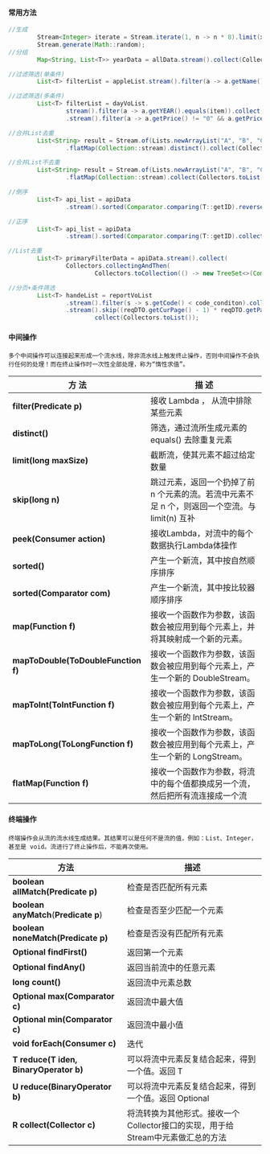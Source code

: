 #### 常用方法
```java
//生成
        Stream<Integer> iterate = Stream.iterate(1, n -> n * 8).limit(xxx);
        Stream.generate(Math::random);
//分组
        Map<String, List<T>> yearData = allData.stream().collect(Collectors.groupingBy(T::getYear));

//过滤筛选(单条件)
        List<T> filterList = appleList.stream().filter(a -> a.getName().equals("YC")).collect(Collectors.toList());

//过滤筛选(多条件)
        List<T> filterList = dayVoList.
                stream().filter(a -> a.getYEAR().equals(item)).collect(Collectors.toList())
                .stream().filter(a -> a.getPrice() != "0" && a.getPrice() != "0.0").collect(Collectors.toList());

//合并List去重
        List<String> result = Stream.of(Lists.newArrayList("A", "B", "C"), Lists.newArrayList("A", "B"))
                .flatMap(Collection::stream).distinct().collect(Collectors.toList());

//合并List不去重
        List<String> result = Stream.of(Lists.newArrayList("A", "B", "C"), Lists.newArrayList("A", "B"))
                .flatMap(Collection::stream).collect(Collectors.toList());

//倒序
        List<T> api_list = apiData
                .stream().sorted(Comparator.comparing(T::getID).reversed()).collect(Collectors.toList());

//正序
        List<T> api_list = apiData
                .stream().sorted(Comparator.comparing(T::getID).collect(Collectors.toList());

//List去重
        List<T> primaryFilterData = apiData.stream().collect(
                Collectors.collectingAndThen(
                        Collectors.toCollection(() -> new TreeSet<>(Comparator.comparing(T::getName))), ArrayList::new));

//分页+条件筛选
        List<T> handeList = reportVoList
                .stream().filter(s -> s.getCode() < code_conditon).collect(Collectors.toList())
                .stream().skip((reqDTO.getCurPage() - 1) * reqDTO.getPageSize()).limit(reqDTO.getPageSize()).
                        collect(Collectors.toList());

```

#### 中间操作
    多个中间操作可以连接起来形成一个流水线，除非流水线上触发终止操作，否则中间操作不会执行任何的处理！而在终止操作时一次性全部处理，称为“惰性求值”。
| **方  法**                          | **描  述**                                                   |
| ----------------------------------- | ------------------------------------------------------------ |
| **filter(Predicate p)**             | 接收 Lambda ， 从流中排除某些元素                            |
| **distinct()**                      | 筛选，通过流所生成元素的equals() 去除重复元素                |
| **limit(long maxSize)**             | 截断流，使其元素不超过给定数量                               |
| **skip(long n)**                    | 跳过元素，返回一个扔掉了前 n 个元素的流。若流中元素不足 n 个，则返回一个空流。与 limit(n) 互补 |
| **peek(Consumer** **action)**       | 接收Lambda，对流中的每个数据执行Lambda体操作                 |
| **sorted()**                        | 产生一个新流，其中按自然顺序排序                             |
| **sorted(Comparator com)**          | 产生一个新流，其中按比较器顺序排序                           |
| **map(Function f)**                 | 接收一个函数作为参数，该函数会被应用到每个元素上，并将其映射成一个新的元素。 |
| **mapToDouble(ToDoubleFunction f)** | 接收一个函数作为参数，该函数会被应用到每个元素上，产生一个新的 DoubleStream。 |
| **mapToInt(ToIntFunction f)**       | 接收一个函数作为参数，该函数会被应用到每个元素上，产生一个新的 IntStream。 |
| **mapToLong(ToLongFunction f)**     | 接收一个函数作为参数，该函数会被应用到每个元素上，产生一个新的 LongStream。 |
| **flatMap(Function f)**             | 接收一个函数作为参数，将流中的每个值都换成另一个流，然后把所有流连接成一个流 |

####  终端操作
    终端操作会从流的流水线生成结果。其结果可以是任何不是流的值，例如：List、Integer，甚至是 void。流进行了终止操作后，不能再次使用。
| **方法**                                   | **描述**                                                     |
| ------------------------------------------ | ------------------------------------------------------------ |
| **boolean** **allMatch(Predicate p)**      | 检查是否匹配所有元素                                         |
| **boolean** **anyMatch**(**Predicate p**)  | 检查是否至少匹配一个元素                                     |
| **boolean** **noneMatch(Predicate  p)**    | 检查是否没有匹配所有元素                                     |
| **Optional<T>** **findFirst()**            | 返回第一个元素                                               |
| **Optional<T>** **findAny()**              | 返回当前流中的任意元素                                       |
| **long** **count()**                       | 返回流中元素总数                                             |
| **Optional<T>** **max(Comparator c)**      | 返回流中最大值                                               |
| **Optional<T>** **min(Comparator c)**      | 返回流中最小值                                               |
| **void** **forEach(Consumer c)**           | 迭代                                                         |
| **T** **reduce(T iden, BinaryOperator b)** | 可以将流中元素反复结合起来，得到一个值。返回 T               |
| **U** **reduce(BinaryOperator b)**         | 可以将流中元素反复结合起来，得到一个值。返回 Optional<T>     |
| **R** **collect(Collector c)**             | 将流转换为其他形式。接收一个 Collector接口的实现，用于给Stream中元素做汇总的方法 |
